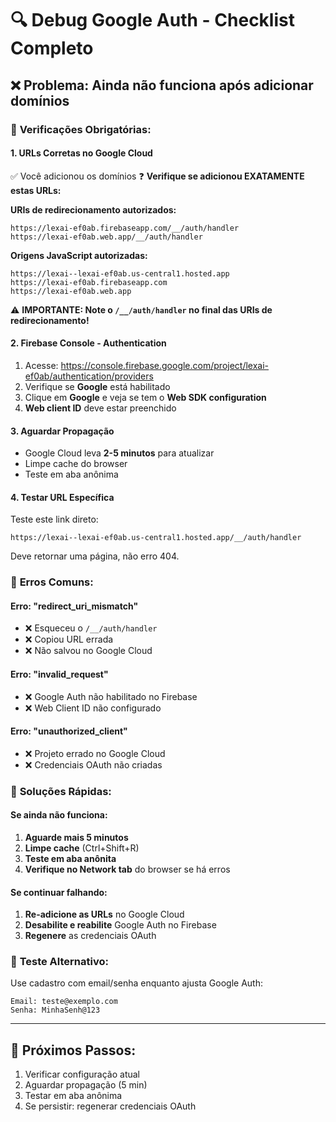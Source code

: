 # 🔍 Debug Google Auth - Checklist Completo

## ❌ Problema: Ainda não funciona após adicionar domínios

### 🔧 **Verificações Obrigatórias:**

#### 1. **URLs Corretas no Google Cloud**
✅ Você adicionou os domínios
❓ **Verifique se adicionou EXATAMENTE estas URLs:**

**URIs de redirecionamento autorizados:**
```
https://lexai-ef0ab.firebaseapp.com/__/auth/handler
https://lexai-ef0ab.web.app/__/auth/handler
```

**Origens JavaScript autorizadas:**
```
https://lexai--lexai-ef0ab.us-central1.hosted.app
https://lexai-ef0ab.firebaseapp.com
https://lexai-ef0ab.web.app
```

⚠️ **IMPORTANTE: Note o `/__/auth/handler` no final das URIs de redirecionamento!**

#### 2. **Firebase Console - Authentication**
1. Acesse: https://console.firebase.google.com/project/lexai-ef0ab/authentication/providers
2. Verifique se **Google** está habilitado
3. Clique em **Google** e veja se tem o **Web SDK configuration**
4. **Web client ID** deve estar preenchido

#### 3. **Aguardar Propagação**
- Google Cloud leva **2-5 minutos** para atualizar
- Limpe cache do browser
- Teste em aba anônima

#### 4. **Testar URL Específica**
Teste este link direto:
```
https://lexai--lexai-ef0ab.us-central1.hosted.app/__/auth/handler
```
Deve retornar uma página, não erro 404.

### 🚨 **Erros Comuns:**

#### **Erro: "redirect_uri_mismatch"**
- ❌ Esqueceu o `/__/auth/handler`
- ❌ Copiou URL errada
- ❌ Não salvou no Google Cloud

#### **Erro: "invalid_request"**
- ❌ Google Auth não habilitado no Firebase
- ❌ Web Client ID não configurado

#### **Erro: "unauthorized_client"**
- ❌ Projeto errado no Google Cloud
- ❌ Credenciais OAuth não criadas

### 🔧 **Soluções Rápidas:**

#### **Se ainda não funciona:**

1. **Aguarde mais 5 minutos**
2. **Limpe cache** (Ctrl+Shift+R)
3. **Teste em aba anônita**
4. **Verifique no Network tab** do browser se há erros

#### **Se continuar falhando:**

1. **Re-adicione as URLs** no Google Cloud
2. **Desabilite e reabilite** Google Auth no Firebase
3. **Regenere** as credenciais OAuth

### 📱 **Teste Alternativo:**
Use cadastro com email/senha enquanto ajusta Google Auth:
```
Email: teste@exemplo.com
Senha: MinhaSenh@123
```

---

## 🎯 **Próximos Passos:**
1. Verificar configuração atual
2. Aguardar propagação (5 min)
3. Testar em aba anônima
4. Se persistir: regenerar credenciais OAuth